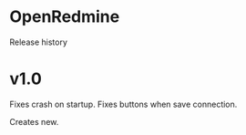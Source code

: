 OpenRedmine
===========
Release history

v1.0
===========
Fixes crash on startup.
Fixes buttons when save connection.

Creates new.